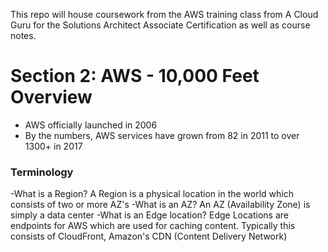 This repo will house coursework from the AWS training class from A Cloud Guru for the Solutions Architect Associate Certification as well as course notes.

# Section 2: AWS - 10,000 Feet Overview
* AWS officially launched in 2006
* By the numbers, AWS services have grown from 82 in 2011 to over 1300+ in 2017

### Terminology
-What is a Region? A Region is a physical location in the world which consists of two or more AZ's
-What is an AZ? An AZ (Availability Zone) is simply a data center
-What is an Edge location? Edge Locations are endpoints for AWS which are used for caching content. Typically this consists of CloudFront, Amazon's CDN (Content Delivery Network)
